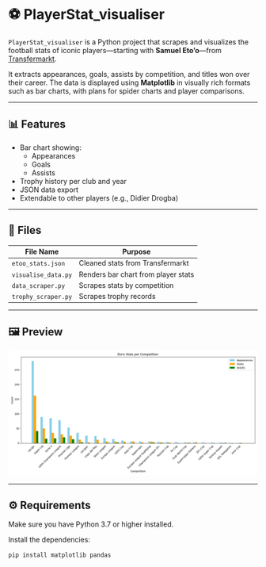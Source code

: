 # ⚽ PlayerStat_visualiser

`PlayerStat_visualiser` is a Python project that scrapes and visualizes the football stats of iconic players—starting with **Samuel Eto’o**—from [Transfermarkt](https://www.transfermarkt.com/).

It extracts appearances, goals, assists by competition, and titles won over their career. The data is displayed using **Matplotlib** in visually rich formats such as bar charts, with plans for spider charts and player comparisons.

---

## 📊 Features

- Bar chart showing:
  - Appearances
  - Goals
  - Assists
- Trophy history per club and year
- JSON data export
- Extendable to other players (e.g., Didier Drogba)

---

## 📂 Files

| File Name            | Purpose                                  |
|----------------------|-------------------------------------------|
| `etoo_stats.json`    | Cleaned stats from Transfermarkt          |
| `visualise_data.py`  | Renders bar chart from player stats       |
| `data_scraper.py`    | Scrapes stats by competition              |
| `trophy_scraper.py`  | Scrapes trophy records                    |

---

## 🖼️ Preview

![Eto'o Chart](etoo_stats_plot.png)

---

## ⚙️ Requirements

Make sure you have Python 3.7 or higher installed.

Install the dependencies:

```bash
pip install matplotlib pandas
